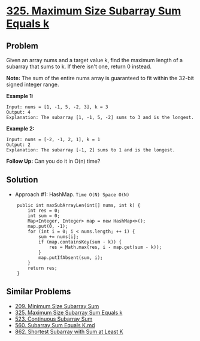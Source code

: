 # <a href='https://leetcode.com/problems/maximum-size-subarray-sum-equals-k/'>325. Maximum Size Subarray Sum Equals k</a>

## Problem
Given an array nums and a target value k, find the maximum length of a subarray that sums to k. If there isn't one, return 0 instead.

<strong>Note:</strong>
The sum of the entire nums array is guaranteed to fit within the 32-bit signed integer range.

<strong>Example 1:</strong>
```
Input: nums = [1, -1, 5, -2, 3], k = 3
Output: 4 
Explanation: The subarray [1, -1, 5, -2] sums to 3 and is the longest.
```
<strong>Example 2:</strong>
```
Input: nums = [-2, -1, 2, 1], k = 1
Output: 2 
Explanation: The subarray [-1, 2] sums to 1 and is the longest.
```

<strong>Follow Up:</strong>
Can you do it in O(n) time?

## Solution
- Approach #1: HashMap. ```Time O(N) Space O(N)```
```
    public int maxSubArrayLen(int[] nums, int k) {
        int res = 0;
        int sum = 0;
        Map<Integer, Integer> map = new HashMap<>();
        map.put(0, -1);
        for (int i = 0; i < nums.length; ++ i) {
            sum += nums[i];
            if (map.containsKey(sum - k)) {
                res = Math.max(res, i - map.get(sum - k));
            }
            map.putIfAbsent(sum, i);
        }
        return res;
    }
```

## Similar Problems
- <a href='https://github.com/DongZhuoran/LeetCode/blob/master/problems/209.%20Minimum%20Size%20Subarray%20Sum.md'>209. Minimum Size Subarray Sum</a>
- <a href='https://github.com/DongZhuoran/LeetCode/blob/master/problems/325.%20Maximum%20Size%20Subarray%20Sum%20Equals%20k.md'>325. Maximum Size Subarray Sum Equals k</a>
- <a href='https://github.com/DongZhuoran/LeetCode/blob/master/problems/523.%20Continuous%20Subarray%20Sum.md'>523. Continuous Subarray Sum</a>
- <a href='https://github.com/DongZhuoran/LeetCode/blob/master/problems/560.%20Subarray%20Sum%20Equals%20K.md'>560. Subarray Sum Equals K.md</a>
- <a href='https://github.com/DongZhuoran/LeetCode/blob/master/problems/862.%20Shortest%20Subarray%20with%20Sum%20at%20Least%20K.md'>862. Shortest Subarray with Sum at Least K</a>
